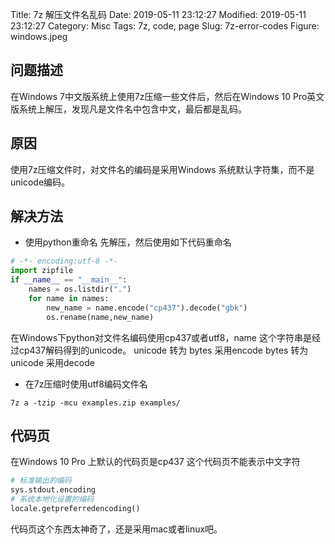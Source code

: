 Title: 7z 解压文件名乱码
Date: 2019-05-11 23:12:27
Modified: 2019-05-11 23:12:27
Category: Misc
Tags: 7z, code, page
Slug: 7z-error-codes
Figure: windows.jpeg

## 问题描述
在Windows 7中文版系统上使用7z压缩一些文件后，然后在Windows 10 Pro英文版系统上解压，发现凡是文件名中包含中文，最后都是乱码。

## 原因
使用7z压缩文件时，对文件名的编码是采用Windows 系统默认字符集，而不是unicode编码。

## 解决方法

- 使用python重命名
先解压，然后使用如下代码重命名
```python
# -*- encoding:utf-8 -*-
import zipfile
if __name__ == "__main__":
    names = os.listdir(".")
    for name in names:
        new_name = name.encode("cp437").decode("gbk")
        os.rename(name,new_name)
```
在Windows下python对文件名编码使用cp437或者utf8，name 这个字符串是经过cp437解码得到的unicode。
unicode 转为 bytes 采用encode
bytes 转为 unicode 采用decode

- 在7z压缩时使用utf8编码文件名
```shell
7z a -tzip -mcu examples.zip examples/
```

## 代码页
在Windows 10 Pro 上默认的代码页是cp437 这个代码页不能表示中文字符
```python
# 标准输出的编码
sys.stdout.encoding
# 系统本地化设置的编码
locale.getpreferredencoding()
```

代码页这个东西太神奇了，还是采用mac或者linux吧。


